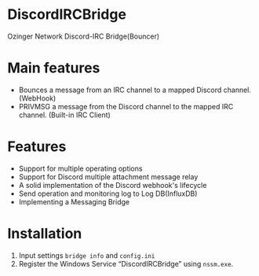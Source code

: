 # DiscordIRCBridge
Ozinger Network Discord-IRC Bridge(Bouncer)

# Main features
* Bounces a message from an IRC channel to a mapped Discord channel. (WebHook)
* PRIVMSG a message from the Discord channel to the mapped IRC channel. (Built-in IRC Client)

# Features
* Support for multiple operating options
* Support for Discord multiple attachment message relay
* A solid implementation of the Discord webhook's lifecycle
* Send operation and monitoring log to Log DB(InfluxDB)
* Implementing a Messaging Bridge

# Installation
1. Input settings `bridge info` and `config.ini`
2. Register the Windows Service “DiscordIRCBridge” using `nssm.exe`.
